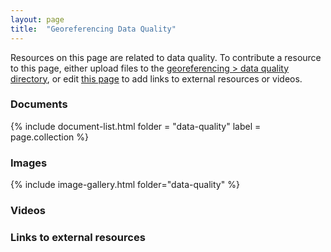 ```yaml
---
layout: page
title:  "Georeferencing Data Quality"
---
```


Resources on this page are related to data quality. To contribute a resource to this page, either upload files to the [georeferencing > data quality directory](), or edit [this page]() to add links to external resources or videos.

### Documents

{% include document-list.html folder = "data-quality" label = page.collection %}

### Images

{% include image-gallery.html folder="data-quality" %}

### Videos



### Links to external resources
